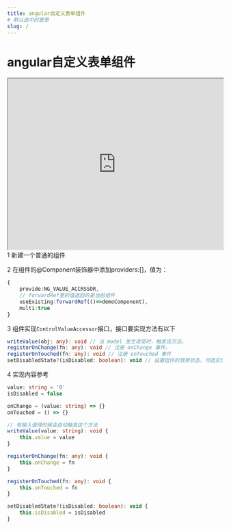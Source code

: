```yaml
---
title: angular自定义表单组件
# 默认选中的意思
slug: /
---
```

# angular自定义表单组件
<iframe height="400px" width="100%" src="https://www.bilibili.com/"></iframe>
1 新建一个普通的组件

2 在组件的@Component装饰器中添加providers:[]，值为：

```typescript
{
	provide:NG_VALUE_ACCRSSOR,
	// forwardRef里的值返回的是当前组件
	useExisting:forwardRef(()=>demoComponent),
	multi:true
}
```

3 组件实现```ControlValueAccessor```接口，接口要实现方法有以下

```typescript
writeValue(obj: any): void // 当 model 发生改变时，触发该方法。
registerOnChange(fn: any): void // 注册 onChange 事件。
registerOnTouched(fn: any): void // 注册 onTouched 事件
setDisabledState?(isDisabled: boolean): void // 设置组件的禁用状态，可选实现。
```

4 实现内容参考

```typescript
value: string = '0'
isDisabled = false

onChange = (value: string) => {}
onTouched = () => {}

// 有输入值得时候会自动触发这个方法
writeValue(value: string): void {
	this.value = value
}

registerOnChange(fn: any): void {
	this.onChange = fn
}

registerOnTouched(fn: any): void {
	this.onTouched = fn
}

setDisabledState?(isDisabled: boolean): void {
	this.isDisabled = isDisabled
}
```

